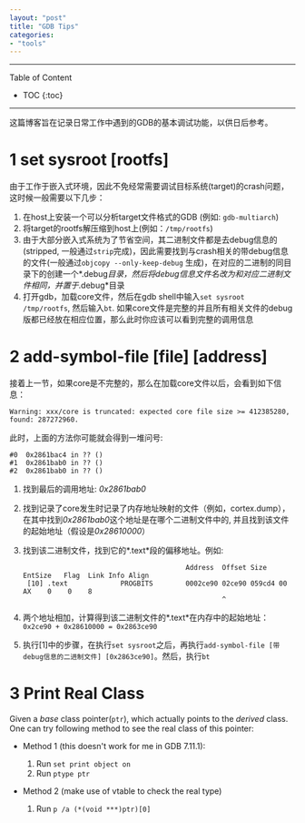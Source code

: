 ```yaml
---
layout: "post"
title: "GDB Tips"
categories:
- "tools"
---
```


<!--more-->

***
Table of Content

* TOC
{:toc}
***

这篇博客旨在记录日常工作中遇到的GDB的基本调试功能，以供日后参考。

1 set sysroot [rootfs]
===================

由于工作于嵌入式环境，因此不免经常需要调试目标系统(target)的crash问题，这时候一般需要以下几步：

1. 在host上安装一个可以分析target文件格式的GDB (例如: `gdb-multiarch`)
2. 将target的rootfs解压缩到host上(例如：`/tmp/rootfs`)
3. 由于大部分嵌入式系统为了节省空间，其二进制文件都是去debug信息的(stripped, 一般通过`strip`完成)，因此需要找到与crash相关的带debug信息的文件(一般通过`objcopy --only-keep-debug` 生成)，在对应的二进制的同目录下的创建一个*.debug*目录，然后将debug信息文件名改为和对应二进制文件相同，并置于*.debug*目录
4. 打开gdb，加载core文件，然后在gdb shell中输入`set sysroot /tmp/rootfs`, 然后输入`bt`. 如果core文件是完整的并且所有相关文件的debug版都已经放在相应位置，那么此时你应该可以看到完整的调用信息

2 add-symbol-file [file] [address]
================================

接着上一节，如果core是不完整的，那么在加载core文件以后，会看到如下信息：

    Warning: xxx/core is truncated: expected core file size >= 412385280, found: 287272960.

此时，上面的方法你可能就会得到一堆问号:

    #0  0x2861bac4 in ?? ()
    #1  0x2861bab0 in ?? ()
    #2  0x2861bab0 in ?? ()

1. 找到最后的调用地址: *0x2861bab0*
2. 找到记录了core发生时记录了内存地址映射的文件（例如，cortex.dump），在其中找到*0x2861bab0*这个地址是在哪个二进制文件中的, 并且找到该文件的起始地址（假设是*0x28610000*）
3. 找到该二进制文件，找到它的*.text*段的偏移地址。例如:

                                               Address  Offset Size   EntSize   Flag  Link Info Align
        [10] .text             PROGBITS        0002ce90 02ce90 059cd4 00        AX    0    0    8
                                                        ^
4. 两个地址相加，计算得到该二进制文件的*.text*在内存中的起始地址：`0x2ce90 + 0x28610000 = 0x2863ce90`
5. 执行\[1\]中的步骤，在执行`set sysroot`之后，再执行`add-symbol-file [带debug信息的二进制文件] [0x2863ce90]`。然后，执行`bt`

3 Print Real Class
==================

Given a *base* class pointer(`ptr`), which actually points to  the *derived* class. One can try following method to see the real class of this pointer:

* Method 1 (this doesn't work for me in GDB 7.11.1):

    1. Run `set print object on`
    2. Run `ptype ptr`

* Method 2 (make use of vtable to check the real type)

    1. Run `p /a (*(void ***)ptr)[0]`

